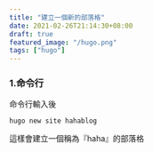 ```yaml
---
title: "建立一個新的部落格"
date: 2021-02-26T21:14:30+08:00
draft: true
featured_image: "/hugo.png"
tags: ["hugo"]
---
```


### 1.命令行

命令行輸入後  
```
hugo new site hahablog
``` 

這樣會建立一個稱為『haha』的部落格

